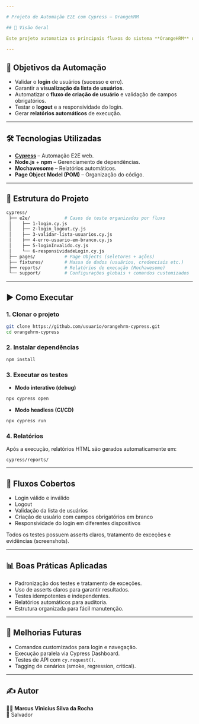 ```yaml
---

# Projeto de Automação E2E com Cypress – OrangeHRM

## 📌 Visão Geral

Este projeto automatiza os principais fluxos do sistema **OrangeHRM** usando **Cypress**, garantindo qualidade, confiabilidade e fácil manutenção. Os testes cobrem login, administração de usuários, validações de erro e responsividade.

---
```


## 🎯 Objetivos da Automação

* Validar o **login** de usuários (sucesso e erro).
* Garantir a **visualização da lista de usuários**.
* Automatizar o **fluxo de criação de usuário** e validação de campos obrigatórios.
* Testar o **logout** e a responsividade do login.
* Gerar **relatórios automáticos** de execução.

---

## 🛠️ Tecnologias Utilizadas

* **[Cypress](https://www.cypress.io/)** – Automação E2E web.
* **Node.js** + **npm** – Gerenciamento de dependências.
* **Mochawesome** – Relatórios automáticos.
* **Page Object Model (POM)** – Organização do código.

---

## 📂 Estrutura do Projeto

```bash
cypress/
 ├── e2e/             # Casos de teste organizados por fluxo
 │    ├── 1-login.cy.js
 │    ├── 2-login_logout.cy.js
 │    ├── 3-validar-lista-usuarios.cy.js
 │    ├── 4-erro-usuario-em-branco.cy.js
 │    ├── 5-loginInvalido.cy.js
 │    └── 6-responsividadeLogin.cy.js
 ├── pages/           # Page Objects (seletores + ações)
 ├── fixtures/        # Massa de dados (usuários, credenciais etc.)
 ├── reports/         # Relatórios de execução (Mochawesome)
 └── support/         # Configurações globais + comandos customizados
```

---

## ▶️ Como Executar

### 1. Clonar o projeto

```bash
git clone https://github.com/usuario/orangehrm-cypress.git
cd orangehrm-cypress
```

### 2. Instalar dependências

```bash
npm install
```

### 3. Executar os testes

* **Modo interativo (debug)**

```bash
npx cypress open
```

* **Modo headless (CI/CD)**

```bash
npx cypress run
```

### 4. Relatórios

Após a execução, relatórios HTML são gerados automaticamente em:

```
cypress/reports/
```

---

## 📑 Fluxos Cobertos

- Login válido e inválido
- Logout
- Validação da lista de usuários
- Criação de usuário com campos obrigatórios em branco
- Responsividade do login em diferentes dispositivos

Todos os testes possuem asserts claros, tratamento de exceções e evidências (screenshots).

---

## 📊 Boas Práticas Aplicadas

* Padronização dos testes e tratamento de exceções.
* Uso de asserts claros para garantir resultados.
* Testes idempotentes e independentes.
* Relatórios automáticos para auditoria.
* Estrutura organizada para fácil manutenção.

---

## 🚀 Melhorias Futuras

* Comandos customizados para login e navegação.
* Execução paralela via Cypress Dashboard.
* Testes de API com `cy.request()`.
* Tagging de cenários (smoke, regression, critical).

---

## ✍️ Autor

👨‍💻 **Marcus Vinicius Silva da Rocha**  
📍 Salvador

